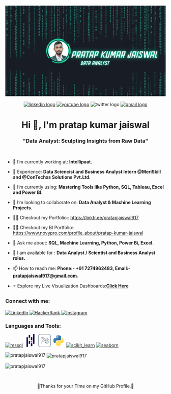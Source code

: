 ![logo](https://github.com/pratapjaiswal917/pratapjaiswal917/blob/main/Profile%20Banner%200.png)
<div align="center">
  <a href="https://www.linkedin.com/in/pratapkumarjaiswal/"><img src="https://img.shields.io/static/v1?message=LinkedIn&logo=linkedin&label=&color=0077B5&logoColor=white&labelColor=&style=for-the-badge" height="25" alt="linkedin logo" /></a>
  <a href="https://www.youtube.com/@MR_sucess"><img src="https://img.shields.io/static/v1?message=Youtube&logo=youtube&label=&color=FF0000&logoColor=white&labelColor=&style=for-the-badge" height="25" alt="youtube logo" /></a>
<img src="https://img.shields.io/static/v1?message=Twitter&logo=twitter&label=&color=1DA1F2&logoColor=white&labelColor=&style=for-the-badge" height="25" alt="twitter logo"  />
<a href="mailto:pratapjaiswal917@gmail.com"><img src="https://img.shields.io/static/v1?message=Gmail&logo=gmail&label=&color=D14836&logoColor=white&labelColor=&style=for-the-badge" height="25" alt="gmail logo" /></a>

</div>

###
<h1 align="center">Hi 👋, I'm pratap kumar jaiswal</h1>
<h3 align="center">"Data Analyst: Sculpting Insights from Raw Data"</h3>
<img src="https://media.giphy.com/media/K5kfQExKk731K/giphy.gif" width="450px" align="right" alt="">
<p align="left"> <img src="https://komarev.com/ghpvc/?username=pratapjaiswal917&label=Profile%20views&color=0e75b6&style=flat" alt="" /> </p>

- 🔭 I’m currently working at: **Intellipaat.**
- 💫 Experience: **Data Sciencist and Business Analyst Intern @MeriSkill and @ConTechxs Solutions Pvt.Ltd.**

- 🌱 I’m currently using: **Mastering Tools like Python, SQL, Tableau, Excel and Power BI.**

- 👯 I’m looking to collaborate on: **Data Analyst & Machine Learning Projects.**
- 👨‍💻 Checkout my Portfolio:: https://linktr.ee/pratapjaiswal917
- 👨‍💻 Checkout my BI Portfolio:: https://www.novypro.com/profile_about/pratap-kumar-jaiswal
- 💬 Ask me about: **SQL, Machine Learning, Python, Power Bi, Excel.**
- 🌻 I am available for : **Data Analyst / Scientist and Business Analyst roles.**
- 📫 How to reach me: **Phone:- +91 7274962483, Email:- pratapjaiswal917@gmail.com.**
- ⭐ Explore my Live Visualization Dashboards:[**Click Here**](https://www.novypro.com/profile_about/pratap-kumar-jaiswal)

<h3 align="left">Connect with me:</h3>
<p align="left">
<a href="https://www.linkedin.com/in/pratapkumarjaiswal/" target="_blank">
  <img align="center" src="https://raw.githubusercontent.com/rahuldkjain/github-profile-readme-generator/master/src/images/icons/Social/linked-in-alt.svg" alt="LinkedIn" height="30" width="40" />
</a>
<a href="https://www.hackerrank.com/profile/pratapjaiswal917" target="_blank">
  <img align="center" src="https://raw.githubusercontent.com/rahuldkjain/github-profile-readme-generator/master/src/images/icons/Social/hackerrank.svg" alt="HackerRank" height="30" width="40" />
</a>
<a href="https://www.instagram.com/mr_sucess2022/?igshid=mznlngnkzwq4mg%3d%3d" target="_blank">
  <img align="center" src="https://raw.githubusercontent.com/rahuldkjain/github-profile-readme-generator/master/src/images/icons/Social/instagram.svg" alt="Instagram" height="30" width="40" />
</a>
</p>

<h3 align="left">Languages and Tools:</h3>
<a href="https://www.svgrepo.com/show/303229/microsoft-sql-server-logo.svg" target="_blank" rel="noreferrer"><img src="https://www.svgrepo.com/show/303229/microsoft-sql-server-logo.svg" alt="mssql" width="40" height="40"/></a>
  <a href="https://www.mysql.com/" target="_blank" rel="noreferrer"><img src="https://raw.githubusercontent.com/devicons/devicon/2ae2a900d2f041da66e950e4d48052658d850630/icons/pandas/pandas-original.svg" alt="pandas" width="40" height="40"/></a>
  <a href="https://www.photoshop.com/en" target="_blank" rel="noreferrer"><img src="https://raw.githubusercontent.com/devicons/devicon/master/icons/photoshop/photoshop-line.svg" alt="photoshop" width="40" height="40"/></a>
  <a href="https://www.postgresql.org" target="_blank" rel="noreferrer"><img src="https://raw.githubusercontent.com/devicons/devicon/master/icons/python/python-original.svg" alt="python" width="40" height="40"/></a>
  <a href="https://pytorch.org/" target="_blank" rel="noreferrer"><img src="https://upload.wikimedia.org/wikipedia/commons/0/05/Scikit_learn_logo_small.svg" alt="scikit_learn" width="40" height="40"/></a>
  <a href="https://seaborn.pydata.org/" target="_blank" rel="noreferrer"><img src="https://seaborn.pydata.org/_images/logo-mark-lightbg.svg" alt="seaborn" width="40" height="40"/></a>



<p><img align="left" src="https://github-readme-stats.vercel.app/api/top-langs?username=pratapjaiswal917&show_icons=true&locale=en&layout=compact" alt="pratapjaiswal917" /></p>

<p>&nbsp;<img align="center" src="https://github-readme-stats.vercel.app/api?username=pratapjaiswal917&show_icons=true&locale=en" alt="pratapjaiswal917" /></p>

<p><img align="center" src="https://github-readme-streak-stats.herokuapp.com/?user=pratapjaiswal917&" alt="pratapjaiswal917" /></p>

<p align="Center"> <img src="https://komarev.com/ghpvc/?username=pratapjaiswal917&label=Profile%20views&color=0e75b6&style=flat" alt="" /> </p>

<p align="Center">🙏Thanks for your Time on my GitHub Profile.🙏</p>





